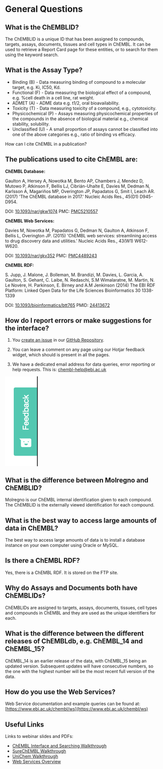 # General Questions

## What is the ChEMBLID?

The ChEMBLID is a unique ID that has been assigned to compounds, targets, assays, documents, tissues and cell types in ChEMBL. It can be used to retrieve a Report Card page for these entities, or to search for them using the keyword search.

## What is the Assay Type?

* Binding \(B\) - Data measuring binding of compound to a molecular target, e.g. Ki, IC50, Kd.
* Functional \(F\) - Data measuring the biological effect of a compound, e.g. %cell death in a cell line, rat weight.
* ADMET \(A\) - ADME data e.g. t1/2, oral bioavailability.
* Toxicity \(T\) - Data measuring toxicity of a compound, e.g., cytotoxicity.
* Physicochemical \(P\) - Assays measuring physicochemical properties of the compounds in the absence of biological material e.g., chemical stability, solubility.
* Unclassified \(U\) - A small proportion of assays cannot be classified into one of the above categories e.g., ratio of binding vs efficacy.

How can I cite ChEMBL in a publication?

## The publications used to cite ChEMBL are:

**ChEMBL Database:**

Gaulton A, Hersey A, Nowotka M, Bento AP, Chambers J, Mendez D, Mutowo P, Atkinson F, Bellis LJ, Cibrián-Uhalte E, Davies M, Dedman N, Karlsson A, Magariños MP, Overington JP, Papadatos G, Smit I, Leach AR. \(2017\) 'The ChEMBL database in 2017.' Nucleic Acids Res., 45\(D1\) D945-D954.

DOI: [10.1093/nar/gkw1074](http://dx.doi.org/10.1093/nar/gkw1074) PMC: [PMC5210557](http://europepmc.org/articles/PMC5210557)

**ChEMBL Web Services:**

Davies M, Nowotka M, Papadatos G, Dedman N, Gaulton A, Atkinson F, Bellis L, Overington JP. \(2015\) 'ChEMBL web services: streamlining access to drug discovery data and utilities.' Nucleic Acids Res., 43\(W1\) W612-W620.

DOI: [10.1093/nar/gkv352](http://dx.doi.org/10.1093/nar/gkv352) PMC: [PMC4489243](http://europepmc.org/articles/PMC4489243)

**ChEMBL RDF:**

S. Jupp, J. Malone, J. Bolleman, M. Brandizi, M. Davies, L. Garcia, A. Gaulton, S. Gehant, C. Laibe, N. Redaschi, S.M Wimalaratne, M. Martin, N. Le Novère, H. Parkinson, E. Birney and A.M Jenkinson \(2014\) The EBI RDF Platform: Linked Open Data for the Life Sciences Bioinformatics 30 1338-1339

DOI: [10.1093/bioinformatics/btt765](http://dx.doi.org/10.1093/bioinformatics/btt765) PMID: [24413672](http://europepmc.org/abstract/MED/24413672)

## How do I report errors or make suggestions for the interface?

1. You [create an issue](https://github.com/chembl/GLaDOS/issues/new) in our [GitHub Repository](https://github.com/chembl/GLaDOS).
2. You can leave a comment on any page using our Hotjar feedback widget, which should is present in all the pages.  

3. We have a dedicated email address for data queries, error reporting or help requests. This is: chembl-help@ebi.ac.uk

![](../.gitbook/assets/screen-shot-2018-06-28-at-20.27.10%20%281%29.png)

## What is the difference between Molregno and ChEMBLID?

Molregno is our ChEMBL internal identification given to each compound. The ChEMBLID is the externally viewed identification for each compound.

## What is the best way to access large amounts of data in ChEMBL?

The best way to access large amounts of data is to install a database instance on your own computer using Oracle or MySQL.

## Is there a ChEMBL RDF?

Yes, there is a ChEMBL RDF. It is stored on the FTP site.

## Why do Assays and Documents both have ChEMBLIDs?

ChEMBLIDs are assigned to targets, assays, documents, tissues, cell types and compounds in ChEMBL and they are used as the unique identifiers for each.

## What is the difference between the different releases of ChEMBLdb, e.g. ChEMBL\_14 and ChEMBL\_15?

ChEMBL\_14 is an earlier release of the data, with ChEMBL\_15 being an updated version. Subsequent updates will have consecutive numbers, so the one with the highest number will be the most recent full version of the data.

## How do you use the Web Services?

Web Service documentation and example queries can be found at: [https://www.ebi.ac.uk/chembl/ws](https://www.ebi.ac.uk/chembl/ws)

## Useful Links

Links to webinar slides and PDFs:

* [ChEMBL Interface and Searching Walkthrough](https://www.ebi.ac.uk/training/online/course/chembl-walkthrough-webinar)
* [SureChEMBL Walkthrough](https://www.ebi.ac.uk/training/online/course/surechembl-accessing-chemical-patent-data-webinar)
* [UniChem Walkthrough](https://www.ebi.ac.uk/training/online/course/unichem-embl-ebi’s-mapping-tool-small-molecule-dat)
* [Web Services Overview](https://www.ebi.ac.uk/training/online/course/embl-ebi-programmatically-take-rest-manual-searches/chembl-programmatically)

